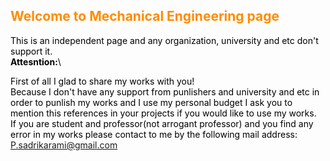 ## Welcome to Mechanical Engineering page
This is an independent page and any organization, university and etc don't support it.\
**Attesntion:**\
<style>H1{color:Blue;}</style>
<style>H2{color:DarkOrange;}</style>
<style>p{color:Black;}</style>

First of all I glad to share my works with you!\
Because I don't have any support from punlishers and university and etc in order to punlish my works and I use my personal budget I ask you to mention this references in your projects if you would like to use my works.\
If you are student and professor(not arrogant professor) and you find any error in my works please contact to me by the following mail address:\
P.sadrikarami@gmail.com
